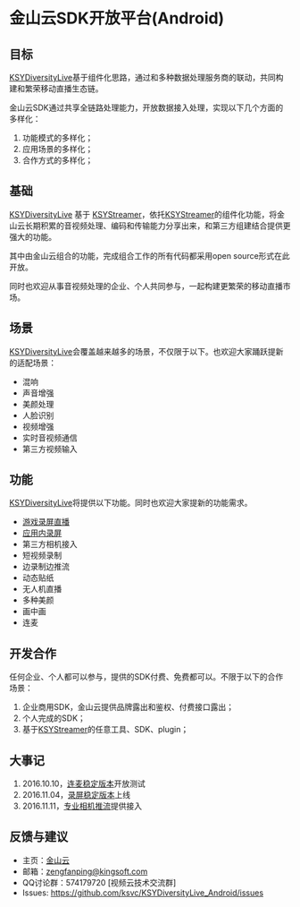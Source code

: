 # 金山云SDK开放平台(Android)
## 目标
[KSYDiversityLive](https://github.com/ksvc/KSYDiversityLive_Android)基于组件化思路，通过和多种数据处理服务商的联动，共同构建和繁荣移动直播生态链。

金山云SDK通过共享全链路处理能力，开放数据接入处理，实现以下几个方面的多样化：  

1. 功能模式的多样化；
1. 应用场景的多样化；
1. 合作方式的多样化；

## 基础
[KSYDiversityLive](https://github.com/ksvc/KSYDiversityLive_Android) 基于 [KSYStreamer](https://github.com/ksvc/KSYStreamer_Android)，依托[KSYStreamer](https://github.com/ksvc/KSYStreamer_Android)的组件化功能，将金山云长期积累的音视频处理、编码和传输能力分享出来，和第三方组建结合提供更强大的功能。

其中由金山云组合的功能，完成组合工作的所有代码都采用open source形式在此开放。

同时也欢迎从事音视频处理的企业、个人共同参与，一起构建更繁荣的移动直播市场。

## 场景
[KSYDiversityLive](https://github.com/ksvc/KSYDiversityLive_Android)会覆盖越来越多的场景，不仅限于以下。也欢迎大家踊跃提新的适配场景：
* 混响
* 声音增强
* 美颜处理
* 人脸识别
* 视频增强
* 实时音视频通信
* 第三方视频输入

## 功能
[KSYDiversityLive](https://github.com/ksvc/KSYDiversityLive_Android)将提供以下功能。同时也欢迎大家提新的功能需求。
* [游戏录屏直播](KSYScreenStreamer)
* [应用内录屏](KSYScreenStreamer)
* 第三方相机接入
* 短视频录制
* 边录制边推流
* 动态贴纸
* 无人机直播
* 多种美颜
* 画中画
* 连麦

## 开发合作
任何企业、个人都可以参与，提供的SDK付费、免费都可以。不限于以下的合作场景：

1. 企业商用SDK，金山云提供品牌露出和鉴权、付费接口露出；  
1. 个人完成的SDK；  
1. 基于[KSYStreamer](https://github.com/ksvc/KSYStreamer_Android)的任意工具、SDK、plugin；  

## 大事记

1. 2016.10.10，[连麦稳定版本](https://github.com/ksvc/KSYRTCLive_Android)开放测试
1. 2016.11.04，[录屏稳定版本](KSYScreenStreamer)上线
1. 2016.11.11，[专业相机推流](eyemore)提供接入

## 反馈与建议
- 主页：[金山云](http://v.ksyun.com)
- 邮箱：<zengfanping@kingsoft.com>
- QQ讨论群：574179720 [视频云技术交流群] 
- Issues: <https://github.com/ksvc/KSYDiversityLive_Android/issues>

